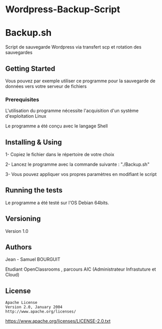 # Wordpress-Backup-Script

# Backup.sh

Script de sauvegarde Wordpress via transfert scp et rotation des sauvegardes

## Getting Started

Vous pouvez par exemple utiliser ce programme pour la sauvegarde de données vers votre serveur de fichiers 

### Prerequisites

L'utilisation du programme nécessite l'acquisition d'un système d'exploitation Linux

Le programme a été conçu avec le langage Shell 

## Installing & Using

1- Copiez le fichier dans le répertoire de votre choix

2- Lancez le programme avec la commande suivante : "./Backup.sh"

3- Vous pouvez appliquer vos propres paramètres en modifiant le script

## Running the tests

Le programme a été testé sur l'OS Debian 64bits. 

## Versioning

Version 1.0 

## Authors

Jean - Samuel BOURGUIT 

Etudiant OpenClassrooms , parcours AIC (Administrateur Infrastuture et Cloud)

## License
    Apache License
    Version 2.0, January 2004
    http://www.apache.org/licenses/
https://www.apache.org/licenses/LICENSE-2.0.txt
